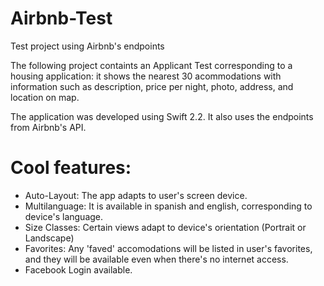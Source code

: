 # Airbnb-Test
Test project using Airbnb's endpoints

The following project containts an Applicant Test corresponding to a housing application: it shows the nearest 30 acommodations with information such as description, price per night, photo, address, and location on map.

The application was developed using Swift 2.2. It also uses the endpoints from Airbnb's API.

# Cool features:
- Auto-Layout: The app adapts to user's screen device.
- Multilanguage: It is available in spanish and english, corresponding to device's language.
- Size Classes: Certain views adapt to device's orientation (Portrait or Landscape)
- Favorites: Any 'faved' accomodations will be listed in user's favorites, and they will be available even when there's no internet access.
- Facebook Login available.
